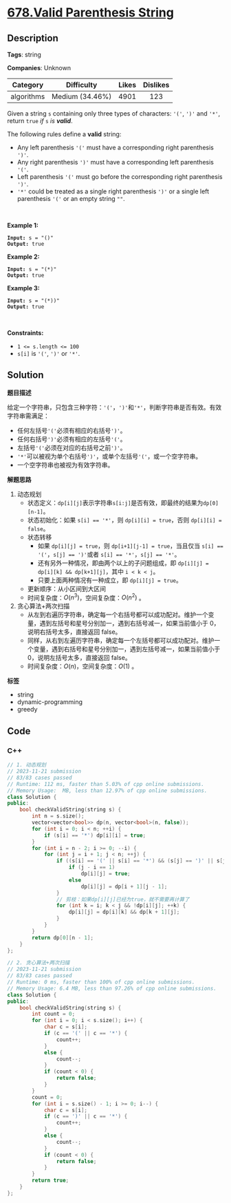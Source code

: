 # [678.Valid Parenthesis String](https://leetcode.com/problems/valid-parenthesis-string/description/)

## Description

**Tags**: string

**Companies**: Unknown

|  Category  |   Difficulty    | Likes | Dislikes |
| :--------: | :-------------: | :---: | :------: |
| algorithms | Medium (34.46%) | 4901  |   123    |

<p>Given a string <code>s</code> containing only three types of characters: <code>&#39;(&#39;</code>, <code>&#39;)&#39;</code> and <code>&#39;*&#39;</code>, return <code>true</code> <em>if</em> <code>s</code> <em>is <strong>valid</strong></em>.</p>
<p>The following rules define a <strong>valid</strong> string:</p>
<ul>
  <li>Any left parenthesis <code>&#39;(&#39;</code> must have a corresponding right parenthesis <code>&#39;)&#39;</code>.</li>
  <li>Any right parenthesis <code>&#39;)&#39;</code> must have a corresponding left parenthesis <code>&#39;(&#39;</code>.</li>
  <li>Left parenthesis <code>&#39;(&#39;</code> must go before the corresponding right parenthesis <code>&#39;)&#39;</code>.</li>
  <li><code>&#39;*&#39;</code> could be treated as a single right parenthesis <code>&#39;)&#39;</code> or a single left parenthesis <code>&#39;(&#39;</code> or an empty string <code>&quot;&quot;</code>.</li>
</ul>
<p>&nbsp;</p>
<p><strong class="example">Example 1:</strong></p>
<pre><code><strong>Input:</strong> s = "()"
<strong>Output:</strong> true</code></pre><p><strong class="example">Example 2:</strong></p>
<pre><code><strong>Input:</strong> s = "(*)"
<strong>Output:</strong> true</code></pre><p><strong class="example">Example 3:</strong></p>
<pre><code><strong>Input:</strong> s = "(*))"
<strong>Output:</strong> true</code></pre>
<p>&nbsp;</p>
<p><strong>Constraints:</strong></p>
<ul>
  <li><code>1 &lt;= s.length &lt;= 100</code></li>
  <li><code>s[i]</code> is <code>&#39;(&#39;</code>, <code>&#39;)&#39;</code> or <code>&#39;*&#39;</code>.</li>
</ul>

## Solution

**题目描述**

给定一个字符串，只包含三种字符：`'('`，`')'`和`'*'`，判断字符串是否有效。有效字符串需满足：

- 任何左括号`'('`必须有相应的右括号`')'`。
- 任何右括号`')'`必须有相应的左括号`'('`。
- 左括号`'('`必须在对应的右括号之前`')'`。
- `'*'`可以被视为单个右括号`')'`，或单个左括号`'('`，或一个空字符串。
- 一个空字符串也被视为有效字符串。

**解题思路**

1. 动态规划
   - 状态定义：`dp[i][j]`表示字符串`s[i:j]`是否有效，即最终的结果为`dp[0][n-1]`。
   - 状态初始化：如果 `s[i] == '*'`，则 `dp[i][i] = true`，否则 `dp[i][i] = false`。
   - 状态转移
     - 如果 `dp[i][j] = true`，则 `dp[i+1][j-1] = true`，当且仅当 `s[i] == '('`，`s[j] == ')'`或者 `s[i] == '*'`，`s[j] == '*'`。
     - 还有另外一种情况，即由两个以上的子问题组成，即 `dp[i][j] = dp[i][k] && dp[k+1][j]`，其中 `i < k < j`。
     - 只要上面两种情况有一种成立，即 `dp[i][j] = true`。
   - 更新顺序：从小区间到大区间
   - 时间复杂度：$O(n^3)$，空间复杂度：$O(n^2)$ 。
2. 贪心算法+两次扫描
   - 从左到右遍历字符串，确定每一个右括号都可以成功配对。维护一个变量，遇到左括号和星号分别加一，遇到右括号减一，如果当前值小于 0，说明右括号太多，直接返回 false。
   - 同样，从右到左遍历字符串，确定每一个左括号都可以成功配对。维护一个变量，遇到右括号和星号分别加一，遇到左括号减一，如果当前值小于 0，说明左括号太多，直接返回 false。
   - 时间复杂度：$O(n)$，空间复杂度：$O(1)$ 。

**标签**

- string
- dynamic-programming
- greedy

<!-- code start -->
## Code

### C++

```cpp
// 1. 动态规划
// 2023-11-21 submission
// 83/83 cases passed
// Runtime: 112 ms, faster than 5.03% of cpp online submissions.
// Memory Usage:  MB, less than 12.97% of cpp online submissions.
class Solution {
public:
    bool checkValidString(string s) {
        int n = s.size();
        vector<vector<bool>> dp(n, vector<bool>(n, false));
        for (int i = 0; i < n; ++i) {
            if (s[i] == '*') dp[i][i] = true;
        }
        for (int i = n - 2; i >= 0; --i) {
            for (int j = i + 1; j < n; ++j) {
                if ((s[i] == '(' || s[i] == '*') && (s[j] == ')' || s[j] == '*')) {
                    if (j - i == 1)
                        dp[i][j] = true;
                    else
                        dp[i][j] = dp[i + 1][j - 1];
                }
                // 剪枝：如果dp[i][j]已经为true，就不需要再计算了
                for (int k = i; k < j && !dp[i][j]; ++k) {
                    dp[i][j] = dp[i][k] && dp[k + 1][j];
                }
            }
        }
        return dp[0][n - 1];
    }
};
```

```cpp
// 2. 贪心算法+两次扫描
// 2023-11-21 submission
// 83/83 cases passed
// Runtime: 0 ms, faster than 100% of cpp online submissions.
// Memory Usage: 6.4 MB, less than 97.26% of cpp online submissions.
class Solution {
public:
    bool checkValidString(string s) {
        int count = 0;
        for (int i = 0; i < s.size(); i++) {
            char c = s[i];
            if (c == '(' || c == '*') {
                count++;
            }
            else {
                count--;
            }
            if (count < 0) {
                return false;
            }
        }
        count = 0;
        for (int i = s.size() - 1; i >= 0; i--) {
            char c = s[i];
            if (c == ')' || c == '*') {
                count++;
            }
            else {
                count--;
            }
            if (count < 0) {
                return false;
            }
        }
        return true;
    }
};
```

<!-- code end -->
